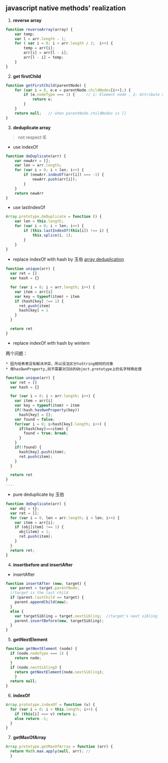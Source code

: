 ## javascript native methods' realization
1. **reverse array** 
```javascript
function reverseArray(array) {  
	var temp;	 
	var l = arr.length - 1;
	for ( var i = 0; i < arr.length / 2;  i++) {
		temp = arr[i];
		arr[i] = arr[l - i];
		arr[l - i] = temp;
	}
}
```	

2. **get firstChild**
```javascript
function getFirstChild(parentNode) {
	for (var i = 0, e;e = parentNode.childNodes[i++];) {
		if (e.nodeType === 1) {     // 1: Element node , 2: Attribute node , 3: Text node
			return e;
		} 
	}
	return null;   // when parentNode.childNodes is []
}
```

3. **deduplicate array**

> not respect IE  


* use indexOf

```javascript
function deDuplicate(arr) {
	var newArr = [];
	var len = arr.length;
	for (var i = 0; i < len; i++) {
		if (newArr.indexOf(arr[i]) === -1) {
			newArr.push(arr[i]);
		}
	}
	return newArr
}
```

* use lastIndexOf

```javascript
Array.prototype.deDuplicate = function () {
	var len = this.length;
	for (var i = 0; i < len; i++) {
		if (this.lastIndexOf(this[i]) !== i) {
			this.splice(i, 1);
		}
	}
}
```



* replace indexOf with hash  by 玉伯 [array deduplication](https://github.com/lifesinger/blog/issues/113)

```javascript
function unique(arr) {
  var ret = []
  var hash = {}

  for (var i = 0; i < arr.length; i++) {
    var item = arr[i]
    var key = typeof(item) + item
    if (hash[key] !== 1) {
      ret.push(item)
      hash[key] = 1
    }
  }

  return ret
}
```

* replace indexOf with hash  by wintern

两个问题：

	* 因为哈希表没有解决冲突，所以没法区分toString相同的对象
	* 用hasOwnProperty,则不需要对IE6的Object.prototype上的名字特殊处理

```javascript
function unique(arr) {
  var ret = []
  var hash = {}

  for (var i = 0; i < arr.length; i++) {
    var item = arr[i]
    var key = typeof(item) + item
    if(!hash.hasOwnProperty(key))
      hash[key] = [];
    var found = false;
    for(var i = 0; i<hash[key].length; i++) {
      if(hash[key]===item) {
        found = true; break;
      }
    }
    if(!found) {
      hash[key].push(item);
      ret.push(item);
    }
  }

  return ret
}
....
```

* pure deduplicate  by 玉伯

```javascript
function deDuplicate(arr) {
  var obj = {};
  var ret = [];
  for (var i = 0, len = arr.length; i < len; i++) {
    var item = arr[i];
    if (obj[item] !== 1) {
      obj[item] = 1;
      ret.push(item);
    }
  }
  return ret;
}
```

4. **insertbefore and insertAfter**

* insertAfter

```javascript
function insertAfter (new, target) {
  var parent = target.parentNode;
  //target is the last child 
  if (parent.lastChild == target) {
    parent.appendChild(new);
  }
  else {
    var targetSibling = target.nextSibling;  //target's next sibling
    parent.insertBefore(new, targetSibling);
  }
}
```

5. **getNextElement**

```javascript
function getNextElement (node) {
  if (node.nodeType === 1) {
    return node;
  }
  if (node.nextSibling) {
    return getNextElement(node.nextSibling);
    }
  return null;
}
```

6. **indexOf**

```javascript
Array.prototype.indexOf = function (v) {
  for (var i = 0; i < this.length; i++) {
    if (this[i] === v) return i;
    else return -1;
  }
}
```

7. **getMaxOfArray**

```javascript
Array.prototype.getMaxOfArray = function (arr) {
  return Math.max.apply(null, arr); //
  }
